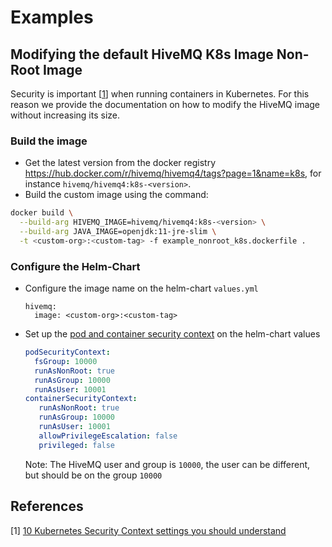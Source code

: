 # Examples
## Modifying the default HiveMQ K8s Image Non-Root Image
Security is important [[1](https://snyk.io/blog/10-kubernetes-security-context-settings-you-should-understand)] when running containers in Kubernetes. 
For this reason we provide the documentation on how to modify the HiveMQ image without increasing its size.
### Build the image

- Get the latest version from the docker registry https://hub.docker.com/r/hivemq/hivemq4/tags?page=1&name=k8s, for instance `hivemq/hivemq4:k8s-<version>`.
- Build the custom image using the command:
```bash
docker build \
  --build-arg HIVEMQ_IMAGE=hivemq/hivemq4:k8s-<version> \
  --build-arg JAVA_IMAGE=openjdk:11-jre-slim \
  -t <custom-org>:<custom-tag> -f example_nonroot_k8s.dockerfile .
```
### Configure the Helm-Chart
- Configure the image name on the helm-chart `values.yml`
  ```
  hivemq:
    image: <custom-org>:<custom-tag>
  ```
- Set up the [pod and container security context](https://kubernetes.io/docs/tasks/configure-pod-container/security-context/) on the helm-chart values
  ```yaml
  podSecurityContext:
    fsGroup: 10000
    runAsNonRoot: true
    runAsGroup: 10000
    runAsUser: 10001
  containerSecurityContext:
     runAsNonRoot: true
     runAsGroup: 10000
     runAsUser: 10001
     allowPrivilegeEscalation: false
     privileged: false
  ```
  Note: The HiveMQ user and group is `10000`, the user can be different, but should be on the group `10000`

## References
[1] [10 Kubernetes Security Context settings you should understand](https://snyk.io/blog/10-kubernetes-security-context-settings-you-should-understand)